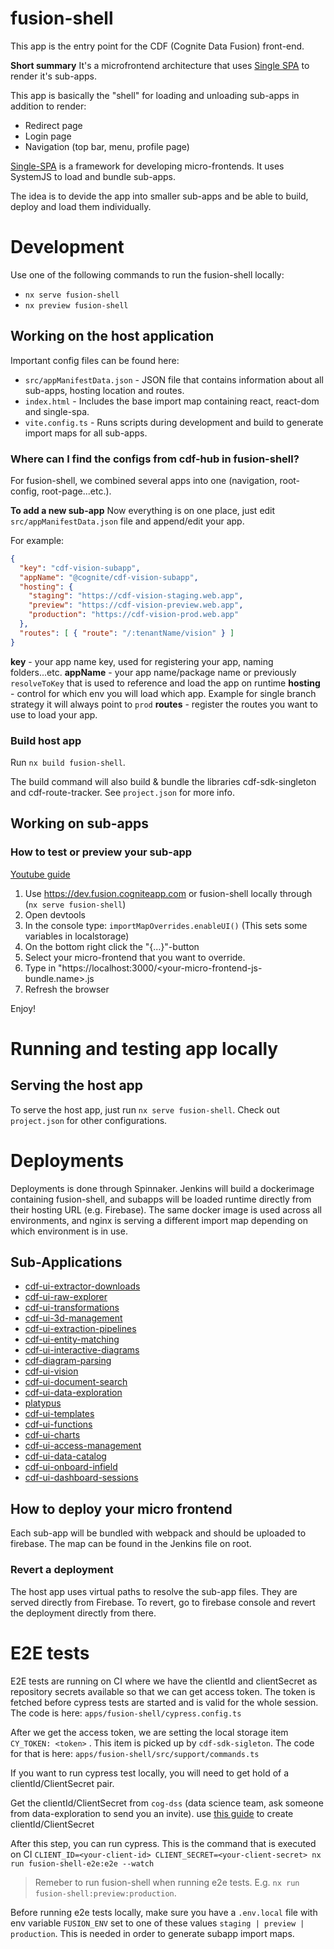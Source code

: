 # fusion-shell

This app is the entry point for the CDF (Cognite Data Fusion) front-end.

**Short summary**
It's a microfrontend architecture that uses [Single SPA](https://github.com/single-spa/single-spa) to render it's sub-apps.

This app is basically the "shell" for loading and unloading sub-apps in addition to render:

- Redirect page
- Login page
- Navigation (top bar, menu, profile page)

[Single-SPA](https://single-spa.js.org/) is a framework for developing micro-frontends. It uses SystemJS to load and bundle sub-apps.

The idea is to devide the app into smaller sub-apps and be able to build, deploy and load them individually.

# Development

Use one of the following commands to run the fusion-shell locally:

- `nx serve fusion-shell`
- `nx preview fusion-shell`

## Working on the host application

Important config files can be found here:

- `src/appManifestData.json` - JSON file that contains information about all sub-apps, hosting location and routes.
- `index.html` - Includes the base import map containing react, react-dom and single-spa.
- `vite.config.ts` - Runs scripts during development and build to generate import maps for all sub-apps.

### Where can I find the configs from cdf-hub in fusion-shell?

For fusion-shell, we combined several apps into one (navigation, root-config, root-page...etc.).

**To add a new sub-app**
Now everything is on one place, just edit `src/appManifestData.json` file and append/edit your app.

For example:

```JSON
{
  "key": "cdf-vision-subapp",
  "appName": "@cognite/cdf-vision-subapp",
  "hosting": {
    "staging": "https://cdf-vision-staging.web.app",
    "preview": "https://cdf-vision-preview.web.app",
    "production": "https://cdf-vision-prod.web.app"
  },
  "routes": [ { "route": "/:tenantName/vision" } ]
}
```

**key** - your app name key, used for registering your app, naming folders...etc.
**appName** - your app name/package name or previously `resolveToKey` that is used to reference and load the app on runtime
**hosting** - control for which env you will load which app. Example for single branch strategy it will always point to `prod`
**routes** - register the routes you want to use to load your app.

### Build host app

Run `nx build fusion-shell`.

The build command will also build & bundle the libraries cdf-sdk-singleton and cdf-route-tracker. See `project.json` for more info.

## Working on sub-apps

### How to test or preview your sub-app

[Youtube guide](https://www.youtube.com/watch?v=vjjcuIxqIzY&list=PLLUD8RtHvsAOhtHnyGx57EYXoaNsxGrTU&index=4)

1. Use https://dev.fusion.cogniteapp.com or fusion-shell locally through (`nx serve fusion-shell`)
2. Open devtools
3. In the console type: `importMapOverrides.enableUI()` (This sets some variables in localstorage)
4. On the bottom right click the "{...}"-button
5. Select your micro-frontend that you want to override.
6. Type in "https://localhost:3000/<your-micro-frontend-js-bundle.name>.js
7. Refresh the browser

Enjoy!

# Running and testing app locally

## Serving the host app

To serve the host app, just run `nx serve fusion-shell`.
Check out `project.json` for other configurations.

# Deployments

Deployments is done through Spinnaker. Jenkins will build a dockerimage containing fusion-shell, and subapps will be loaded runtime directly from their hosting URL (e.g. Firebase). The same docker image is used across all environments, and nginx is serving a different import map depending on which environment is in use.

## Sub-Applications

- [cdf-ui-extractor-downloads](/apps/extractor-downloads)
- [cdf-ui-raw-explorer](/apps/raw-explorer)
- [cdf-ui-transformations](/apps/transformations)
- [cdf-ui-3d-management](/apps/3d-management)
- [cdf-ui-extraction-pipelines](https://github.com/cognitedata/cdf-ui-extraction-pipelines)
- [cdf-ui-entity-matching](/apps/extraction-pipelines)
- [cdf-ui-interactive-diagrams](/apps/interactive-diagrams)
- [cdf-diagram-parsing](/apps/diagram-parsing)
- [cdf-ui-vision](/apps/vision)
- [cdf-ui-document-search](/apps/cdf-document-search)
- [cdf-ui-data-exploration](/apps/data-exploration)
- [platypus](/apps/platypus)
- [cdf-ui-templates](https://github.com/cognitedata/cdf-ui-templates)
- [cdf-ui-functions](/apps/functions-ui)
- [cdf-ui-charts](/apps/charts)
- [cdf-ui-access-management](/apps/access-management)
- [cdf-ui-data-catalog](/apps/data-catalog)
- [cdf-ui-onboard-infield](https://github.com/cognitedata/cdf-ui-onboard-infield)
- [cdf-ui-dashboard-sessions](https://github.com/cognitedata/cdf-ui-dashboard-sessions)

## How to deploy your micro frontend

Each sub-app will be bundled with webpack and should be uploaded to firebase.
The map can be found in the Jenkins file on root.

### Revert a deployment

The host app uses virtual paths to resolve the sub-app files. They are served directly from Firebase.
To revert, go to firebase console and revert the deployment directly from there.

# E2E tests

E2E tests are running on CI where we have the clientId and clientSecret as repository secrets available so that we can get access token.
The token is fetched before cypress tests are started and is valid for the whole session. The code is here:
 `apps/fusion-shell/cypress.config.ts`

After we get the access token, we are setting the local storage item `CY_TOKEN: <token>` . This item is picked up by `cdf-sdk-sigleton`.
The code for that is here:
`apps/fusion-shell/src/support/commands.ts`

If you want to run cypress test locally, you will need to get hold of a clientId/ClientSecret pair.

Get the clientId/ClientSecret from `cog-dss` (data science team, ask someone from data-exploration to send you an invite). use [this guide](../platypus-cdf-cli/LOGIN.md) to create clientId/ClientSecret

After this step, you can run cypress. This is the command that is executed on CI
`CLIENT_ID=<your-client-id> CLIENT_SECRET=<your-client-secret> nx run fusion-shell-e2e:e2e --watch`

> Remeber to run fusion-shell when running e2e tests. E.g. `nx run fusion-shell:preview:production`.

Before running e2e tests locally, make sure you have a `.env.local` file with env variable `FUSION_ENV` set to one of these values `staging | preview | production`. This is needed in order to generate subapp import maps.
